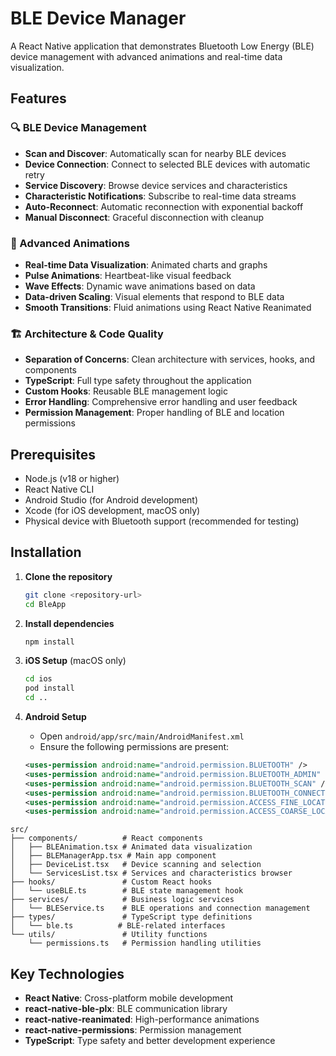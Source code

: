# BLE Device Manager

A React Native application that demonstrates Bluetooth Low Energy (BLE) device management with advanced animations and real-time data visualization.

## Features

### 🔍 BLE Device Management
- **Scan and Discover**: Automatically scan for nearby BLE devices
- **Device Connection**: Connect to selected BLE devices with automatic retry
- **Service Discovery**: Browse device services and characteristics
- **Characteristic Notifications**: Subscribe to real-time data streams
- **Auto-Reconnect**: Automatic reconnection with exponential backoff
- **Manual Disconnect**: Graceful disconnection with cleanup

### 🎨 Advanced Animations
- **Real-time Data Visualization**: Animated charts and graphs
- **Pulse Animations**: Heartbeat-like visual feedback
- **Wave Effects**: Dynamic wave animations based on data
- **Data-driven Scaling**: Visual elements that respond to BLE data
- **Smooth Transitions**: Fluid animations using React Native Reanimated

### 🏗️ Architecture & Code Quality
- **Separation of Concerns**: Clean architecture with services, hooks, and components
- **TypeScript**: Full type safety throughout the application
- **Custom Hooks**: Reusable BLE management logic
- **Error Handling**: Comprehensive error handling and user feedback
- **Permission Management**: Proper handling of BLE and location permissions

## Prerequisites

- Node.js (v18 or higher)
- React Native CLI
- Android Studio (for Android development)
- Xcode (for iOS development, macOS only)
- Physical device with Bluetooth support (recommended for testing)

## Installation

1. **Clone the repository**
   ```bash
   git clone <repository-url>
   cd BleApp
   ```

2. **Install dependencies**
   ```bash
   npm install
   ```

3. **iOS Setup** (macOS only)
   ```bash
   cd ios
   pod install
   cd ..
   ```

4. **Android Setup**
   - Open `android/app/src/main/AndroidManifest.xml`
   - Ensure the following permissions are present:
   ```xml
   <uses-permission android:name="android.permission.BLUETOOTH" />
   <uses-permission android:name="android.permission.BLUETOOTH_ADMIN" />
   <uses-permission android:name="android.permission.BLUETOOTH_SCAN" />
   <uses-permission android:name="android.permission.BLUETOOTH_CONNECT" />
   <uses-permission android:name="android.permission.ACCESS_FINE_LOCATION" />
   <uses-permission android:name="android.permission.ACCESS_COARSE_LOCATION" />
   ```

```
src/
├── components/          # React components
│   ├── BLEAnimation.tsx # Animated data visualization
│   ├── BLEManagerApp.tsx # Main app component
│   ├── DeviceList.tsx   # Device scanning and selection
│   └── ServicesList.tsx # Services and characteristics browser
├── hooks/               # Custom React hooks
│   └── useBLE.ts        # BLE state management hook
├── services/            # Business logic services
│   └── BLEService.ts    # BLE operations and connection management
├── types/               # TypeScript type definitions
│   └── ble.ts          # BLE-related interfaces
└── utils/               # Utility functions
    └── permissions.ts   # Permission handling utilities
```

## Key Technologies

- **React Native**: Cross-platform mobile development
- **react-native-ble-plx**: BLE communication library
- **react-native-reanimated**: High-performance animations
- **react-native-permissions**: Permission management
- **TypeScript**: Type safety and better development experience

